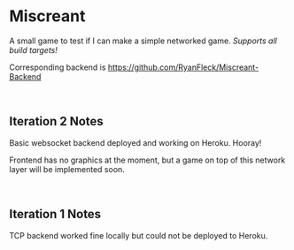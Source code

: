 # Miscreant

A small game to test if I can make a simple networked game. _Supports all build targets!_

Corresponding backend is <https://github.com/RyanFleck/Miscreant-Backend>


<br />

## Iteration 2 Notes

Basic websocket backend deployed and working on Heroku. Hooray!

Frontend has no graphics at the moment, but a game on top of this network layer will be implemented soon.

<br />

## Iteration 1 Notes

TCP backend worked fine locally but could not be deployed to Heroku.
